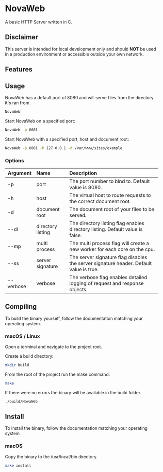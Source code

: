 # NovaWeb
A basic HTTP Server written in C.


## Disclaimer

This server is intended for local development only and should **NOT** be used in a production environment or accessible outside your own network.


## Features


## Usage

NovaWeb has a default port of 8080 and will serve files from the directory it's ran from.

```bash
NovaWeb
```

Start NovaWeb on a specified port:

```bash
NovaWeb -p 8081
```

Start NovaWeb with a specified port, host and document root:

```bash
NovaWeb -p 8081 -h 127.0.0.1 -d /var/www/sites/example
```

### Options

| Argument  | Name              | Description                                                                            |
|-----------|:------------------|:---------------------------------------------------------------------------------------|
| -p        | port              | The port number to bind to. Default value is 8080.                                     |
| -h        | host              | The virtual host to route requests to the correct document root.                       |
| -d        | document root     | The document root of your files to be served.                                          |
| --dl      | directory listing | The directory listing flag enables directory listing. Default value is false.          |
| --mp      | multi process     | The multi process flag will create a new worker for each core on the cpu.              |
| --ss      | server signature  | The server signature flag disables the server signature header. Default value is true. |
| --verbose | verbose           | The verbose flag enables detailed logging of request and response objects.             |


## Compiling

To build the binary yourself, follow the documentation matching your operating system.

### macOS / Linux

Open a terminal and navigate to the project root.

Create a build directory:
```bash
mkdir build
```

From the root of the project run the make command:
```bash
make
```

If there were no errors the binary will be available in the build folder.

```bash
./build/NovaWeb
```

## Install

To install the binary, follow the documentation matching your operating system.

### macOS

Copy the binary to the /usr/local/bin directory.

```bash
make install
```
